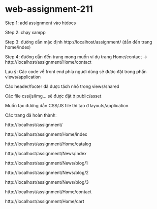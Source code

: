 # web-assignment-211
Step 1: add assignment vào htdocs

Step 2: chạy xampp

Step 3: đường dẫn mặc định http://localhost/assignment/   (dẫn đến trang home/index)

Step 4: đường dẫn đến trang mong muốn ví dụ trang Home/contact -> http://localhost/assignment/Home/contact

Lưu ý:
Các code về front end phía người dùng sẽ được đặt trong phần views/application

Các header/footer đã được tách nhỏ trong views/shared

Các file css/js/img... sẽ được đặt ở public/asset

Muốn tạo đường dẫn CSS/JS file thì tạo ở layouts/application



Các trang đã hoàn thành:

http://localhost/assignment/

http://localhost/assignment/Home/index


http://localhost/assignment/Home/catalog


http://localhost/assignment/News/index

http://localhost/assignment/News/blog/1

http://localhost/assignment/News/blog/2

http://localhost/assignment/News/blog/3


http://localhost/assignment/Home/contact


http://localhost/assignment/Home/cart






